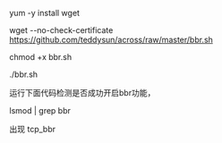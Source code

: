
yum -y install wget

wget --no-check-certificate https://github.com/teddysun/across/raw/master/bbr.sh

chmod +x bbr.sh

./bbr.sh

运行下面代码检测是否成功开启bbr功能，

lsmod | grep bbr

出现 tcp_bbr           
